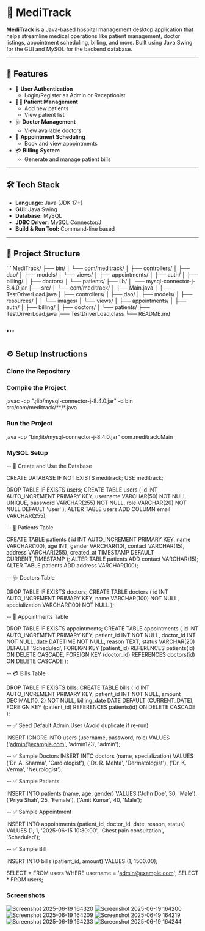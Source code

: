 # 🏥 MediTrack

**MediTrack** is a Java-based hospital management desktop application that helps streamline medical operations like patient management, doctor listings, appointment scheduling, billing, and more. Built using Java Swing for the GUI and MySQL for the backend database.

---

## 📌 Features

- 🔐 **User Authentication**
  - Login/Register as Admin or Receptionist
- 👩‍⚕️ **Patient Management**
  - Add new patients
  - View patient list
- 🩺 **Doctor Management**
  - View available doctors
- 📅 **Appointment Scheduling**
  - Book and view appointments
- 💳 **Billing System**
  - Generate and manage patient bills

---

## 🛠️ Tech Stack

- **Language:** Java (JDK 17+)
- **GUI:** Java Swing
- **Database:** MySQL
- **JDBC Driver:** MySQL Connector/J
- **Build & Run Tool:** Command-line based

---

## 📂 Project Structure
'''
MediTrack/
├── bin/
│ └── com/meditrack/
│ ├── controllers/
│ ├── dao/
│ ├── models/
│ └── views/
│ ├── appointments/
│ ├── auth/
│ ├── billing/
│ ├── doctors/
│ └── patients/
├── lib/
│ └── mysql-connector-j-8.4.0.jar
├── src/
│ └── com/meditrack/
│ ├── Main.java
│ ├── TestDriverLoad.java
│ ├── controllers/
│ ├── dao/
│ ├── models/
│ ├── resources/
│ │ └── images/
│ └── views/
│ ├── appointments/
│ ├── auth/
│ ├── billing/
│ ├── doctors/
│ └── patients/
├── TestDriverLoad.java
├── TestDriverLoad.class
└── README.md

'''
---

## ⚙️ Setup Instructions

### Clone the Repository


### Compile the Project 

javac -cp ".;lib/mysql-connector-j-8.4.0.jar" -d bin src/com/meditrack/**/*.java

### Run the Project

java -cp "bin;lib/mysql-connector-j-8.4.0.jar" com.meditrack.Main


### MySQL Setup 

-- 🚀 Create and Use the Database


CREATE DATABASE IF NOT EXISTS meditrack;
USE meditrack;

DROP TABLE IF EXISTS users;
CREATE TABLE users (
    id INT AUTO_INCREMENT PRIMARY KEY,
    username VARCHAR(50) NOT NULL UNIQUE,
    password VARCHAR(255) NOT NULL,
    role VARCHAR(20) NOT NULL DEFAULT 'user'
);
ALTER TABLE users ADD COLUMN email VARCHAR(255);

-- 🧍 Patients Table


CREATE TABLE patients (
    id INT AUTO_INCREMENT PRIMARY KEY,
    name VARCHAR(100),
    age INT,
    gender VARCHAR(10),
    contact VARCHAR(15),
    address VARCHAR(255),
    created_at TIMESTAMP DEFAULT CURRENT_TIMESTAMP
);
ALTER TABLE patients ADD contact VARCHAR(15);
ALTER TABLE patients ADD address VARCHAR(100);

-- 🩺 Doctors Table


DROP TABLE IF EXISTS doctors;
CREATE TABLE doctors (
    id INT AUTO_INCREMENT PRIMARY KEY,
    name VARCHAR(100) NOT NULL,
    specialization VARCHAR(100) NOT NULL
);

-- 📅 Appointments Table


DROP TABLE IF EXISTS appointments;
CREATE TABLE appointments (
    id INT AUTO_INCREMENT PRIMARY KEY,
    patient_id INT NOT NULL,
    doctor_id INT NOT NULL,
    date DATETIME NOT NULL,
    reason TEXT,
    status VARCHAR(20) DEFAULT 'Scheduled',
    FOREIGN KEY (patient_id) REFERENCES patients(id) ON DELETE CASCADE,
    FOREIGN KEY (doctor_id) REFERENCES doctors(id) ON DELETE CASCADE
);

-- 💳 Bills Table


DROP TABLE IF EXISTS bills;
CREATE TABLE bills (
    id INT AUTO_INCREMENT PRIMARY KEY,
    patient_id INT NOT NULL,
    amount DECIMAL(10, 2) NOT NULL,
    billing_date DATE DEFAULT (CURRENT_DATE),
    FOREIGN KEY (patient_id) REFERENCES patients(id) ON DELETE CASCADE
);

-- ✅ Seed Default Admin User (Avoid duplicate if re-run)


INSERT IGNORE INTO users (username, password, role)
VALUES ('admin@example.com', 'admin123', 'admin');

-- ✅ Sample Doctors
INSERT INTO doctors (name, specialization) VALUES 
('Dr. A. Sharma', 'Cardiologist'),
('Dr. R. Mehta', 'Dermatologist'),
('Dr. K. Verma', 'Neurologist');

-- ✅ Sample Patients


INSERT INTO patients (name, age, gender) VALUES 
('John Doe', 30, 'Male'),
('Priya Shah', 25, 'Female'),
('Amit Kumar', 40, 'Male');

-- ✅ Sample Appointment


INSERT INTO appointments (patient_id, doctor_id, date, reason, status)
VALUES (1, 1, '2025-06-15 10:30:00', 'Chest pain consultation', 'Scheduled');

-- ✅ Sample Bill


INSERT INTO bills (patient_id, amount)
VALUES (1, 1500.00);

SELECT * FROM users WHERE username = 'admin@example.com';
SELECT * FROM users;


### Screenshots
![Screenshot 2025-06-19 164320](https://github.com/user-attachments/assets/0ad1d4ff-f979-4275-bd2e-006132c6e914)
![Screenshot 2025-06-19 164200](https://github.com/user-attachments/assets/586dd03a-1aa7-424f-8569-8aea93fa0024)
![Screenshot 2025-06-19 164209](https://github.com/user-attachments/assets/cc4377ca-ce43-4dea-aa5a-84520908a218)
![Screenshot 2025-06-19 164219](https://github.com/user-attachments/assets/e07d8a4a-9709-4f69-b416-510df4361777)
![Screenshot 2025-06-19 164233](https://github.com/user-attachments/assets/9c1f6fe2-583d-4322-a4fe-843e702b1edf)
![Screenshot 2025-06-19 164244](https://github.com/user-attachments/assets/a70c7130-c71a-464b-a931-4bca24e3f5a3)






